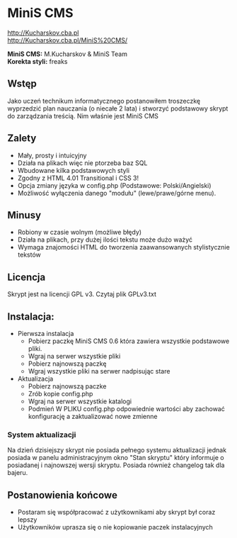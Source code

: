 MiniS CMS
========
http://Kucharskov.cba.pl  
http://Kucharskov.cba.pl/MiniS%20CMS/

**MiniS CMS:** M.Kucharskov & MiniS Team  
**Korekta styli:** freaks

## Wstęp
Jako uczeń technikum informatycznego postanowiłem troszeczkę wyprzedzić plan nauczania (o niecałe 2 lata) i stworzyć podstawowy skrypt do zarządzania treścią. Nim właśnie jest MiniS CMS

## Zalety
* Mały, prosty i intuicyjny
* Działa na plikach więc nie ptorzeba baz SQL
* Wbudowane kilka podstawowych styli
* Zgodny z HTML 4.01 Transitional i CSS 3!
* Opcja zmiany języka w config.php (Podstawowe: Polski/Angielski)
* Możliwość wyłączenia danego "modułu" (lewe/prawe/górne menu).

## Minusy
* Robiony w czasie wolnym (możliwe błędy)
* Działa na plikach, przy dużej ilości tekstu może dużo ważyć
* Wymaga znajomości HTML do tworzenia zaawansowanych stylistycznie tekstów

## Licencja
Skrypt jest na licencji GPL v3. Czytaj plik GPLv3.txt

## Instalacja:
* Pierwsza instalacja
  * Pobierz paczkę MiniS CMS 0.6 która zawiera wszystkie podstawowe pliki.
  * Wgraj na serwer wszystkie pliki
  * Pobierz najnowszą paczkę
  * Wgraj wszystkie pliki na serwer nadpisując stare
* Aktualizacja
	* Pobierz najnowszą paczke
	* Zrób kopie config.php
	* Wgraj na serwer wszystkie katalogi
	* Podmień W PLIKU config.php odpowiednie wartości aby zachować konfigurację a zaktualizować nowe zmienne

### System aktualizacji
Na dzień dzisiejszy skrypt nie posiada pełnego systemu aktualizacji jednak posiada w panelu administracyjnym okno "Stan skryptu" który informuje o posiadanej i najnowszej wersji skryptu. Posiada również changelog tak dla bajeru.

## Postanowienia końcowe
* Postaram się współpracować z użytkownikami aby skrypt był coraz lepszy
* Użytkowników uprasza się o nie kopiowanie paczek instalacyjnych